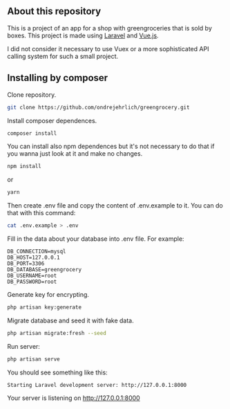 ## About this repository

This is a project of an app for a shop with greengroceries that is sold by boxes. This project is made using [Laravel](https://laravel.com) and [Vue.js](https://vuejs.org).

I did not consider it necessary to use Vuex or a more sophisticated API calling system for such a small project.

## Installing by composer

Clone repository.

```bash
git clone https://github.com/ondrejehrlich/greengrocery.git
```

Install composer dependences.

```bash
composer install
```

You can install also npm dependences but it's not necessary to do that if you wanna just look at it and make no changes.

```bash
npm install
```

or

```bash
yarn
```

Then create .env file and copy the content of .env.example to it. You can do that with this command:

```bash
cat .env.example > .env
```

Fill in the data about your database into .env file. For example:

```
DB_CONNECTION=mysql
DB_HOST=127.0.0.1
DB_PORT=3306
DB_DATABASE=greengrocery
DB_USERNAME=root
DB_PASSWORD=root
```

Generate key for encrypting.

```bash
php artisan key:generate
```

Migrate database and seed it with fake data.

```bash
php artisan migrate:fresh --seed
```

Run server:

```bash
php artisan serve
```

You should see something like this:

```
Starting Laravel development server: http://127.0.0.1:8000
```

Your server is listening on http://127.0.0.1:8000
